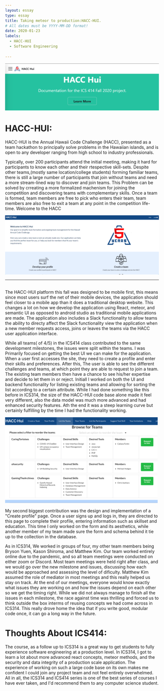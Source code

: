 ```yaml
---
layout: essay
type: essay
title: Taking meteor to production:HACC-HUI.
# All dates must be YYYY-MM-DD format!
date: 2020-01-23
labels:
  - HACC-HUI
  - Software Engineering
  
---
```


<img class="ui massive square image" src="../images/hacc_home.png">

<br>

# HACC-HUI:

HACC-HUI is the Annual Hawaii Code Challenge (HACC), presented as a team hackathon to principally solve problems in the Hawaiian islands, and is open to any developer ranging from high school to industry  professionals.

Typically, over 200 participants attend the initial meeting, making it hard for participants to know each other and their rtespective skill-sets. Despite other teams,(mostly same location/college students) forming familiar teams, there is still a large number of participants that join without teams and need a more stream-lined way to discover and join teams. This Problem can be solved by crreating a more formalized machenism for joining the competition and discovering teams with complementary skills. Once a team is formed, team members are free to pick who enters their team, team members are also free to exit a team at any point in the competition life-time. Welcome to the HACC<br>

<img class="ui large square floated image" src="../images/hacc.png">

---
<br>
The HACC-HUI platform this fall was designed to be mobile first, this means since most users surf the net of their mobile devices, the application should feel closer to a mobile app than it does a traditional desktop website. This changes a lot on how we develop the application using React, meteor,  and semantic UI as opposed to android studio as traditional mobile applications are made. The application also includes a Slack functionality to allow teams the ability to directy affect the Slack functionality view the application when a new member requests access, joins or leaves the teams via the HACC user application interface.
<br>

While all teams( of 4/5) in the ICS414 class contributed to the same development milestones, the issues were split within the teams. I was Primarily focused on getting the best UI we can make for the application. When a user first accesses the site, they need to create a profile and enter their skills and preferences. After this, The user is able to see the different challenges and teams, at which point they are able to request to join a team. The existing team members then have a chance to see his/her expertise and decide to let them in or reject. Initiall I worked on both the UI and backend functionality for listing existing teams and allowing for sorting the list according to a certain attribute. While I had done something like this before in ICS314, the size of the HACC-HUI code base alone made it feel very different, also the data model was much more advanced and had enhanced security features. Ath the end it was a steep learning curve but certainly fulfilling by the time I had the functionality working.
<br>

<img class="ui large left square floated image" src="../images/list_teams.png">

My second biggest contribution was the design and implementation of a "Create profile" page. Once a user signs up and logs in, they are directed to this page to complete their profile, entering information such as skillset and education. This time I only worked on the form and its aesthetics, while another member of my team made sure the form and schema behind it tie up to the collection in the database.
<br>

As in ICS314, We worked in groups of four, my other team members being Bryson Yuen, Kason Shiroma, and Matthew Kim. Our team worked entirely online due to the pandemic, and so all team meetings were conducted on either zoom or Discord. Most team meetings were held right after class, and we would go over the new milestone and issues, discussing how each would be approached and assessing the level of dificulty. Matthew Kim assumed the role of mediator in most meetings and this really helped us stay on track. At the end of our meetings, everyone would know exactly what issues they are working on and how the issues depend on each other so we get the timing right. While we did not always manage to finish all the issues in each milestone, the race against time was thrilling and forced us to think outside the box interms of reusing concepts we had come across in ICS314. This really drove home the idea that if you write good, modular code once, it can go a long way in the future.

# Thoughts About ICS414:

The course, as a follow up to ICS314 is a great way to get students to fully experience software engineering at a production level. In ICS314, I got to learn a lot about more advanced react concepts, meteor methods, and the security and data integrity of a production scale application. The experience of working on such a large code base on its own makes me confident I could join any project team and not feel entirely overwhelmed. All in all, the ICS314 and ICS414 series is one of the best series of courses I have ever taken, and I'd recommend them to any computer science student.